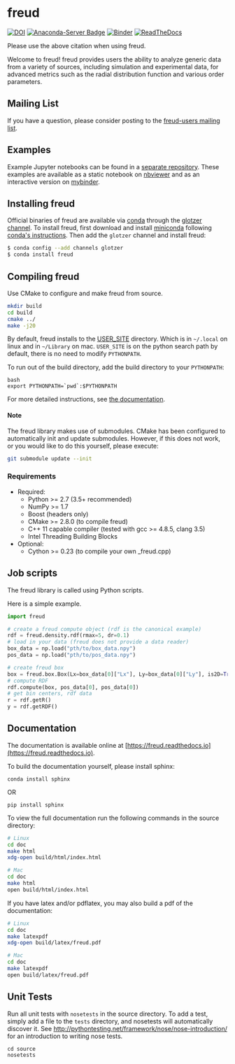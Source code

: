 # freud

[![DOI](https://zenodo.org/badge/DOI/10.5281/zenodo.166564.svg)](https://doi.org/10.5281/zenodo.166564)
[![Anaconda-Server Badge](https://anaconda.org/glotzer/freud/badges/version.svg)](https://anaconda.org/glotzer/freud)
[![Binder](https://mybinder.org/badge.svg)](https://mybinder.org:/repo/harperic/freud-examples)
[![ReadTheDocs](https://readthedocs.org/projects/freud/badge/?version=latest)](https://freud.readthedocs.io/en/latest/?badge=latest)

Please use the above citation when using freud.

Welcome to freud! freud provides users the ability to analyze generic data from a variety of sources, including simulation and experimental data, for advanced metrics such as the radial distribution function and various order parameters.

## Mailing List

If you have a question, please consider posting to the
[freud-users mailing list](https://groups.google.com/forum/#!forum/freud-users).

## Examples

Example Jupyter notebooks can be found in a [separate repository](https://bitbucket.org/glotzer/freud-examples). These examples are available as a static notebook on [nbviewer](http://nbviewer.jupyter.org/github/harperic/freud-examples/blob/master/index.ipynb) and as an interactive version on [mybinder](http://mybinder.org:/repo/harperic/freud-examples).

## Installing freud

Official binaries of freud are available via [conda](https://conda.io/docs/) through the [glotzer channel](https://anaconda.org/glotzer). To install freud, first download and install [miniconda](https://conda.io/miniconda.html) following [conda's instructions](https://conda.io/docs/user-guide/install/index.html). Then add the `glotzer` channel and install freud:

```bash
$ conda config --add channels glotzer
$ conda install freud
```

## Compiling freud

Use CMake to configure and make freud from source.

```bash
mkdir build
cd build
cmake ../
make -j20
```

By default, freud installs to the [USER_SITE](https://docs.python.org/2/install/index.html) directory. Which is in
`~/.local` on linux and in `~/Library` on mac. `USER_SITE` is on the python search path by default, there is no need to
modify `PYTHONPATH`.

To run out of the build directory, add the build directory to your `PYTHONPATH`:

~~~
bash
export PYTHONPATH=`pwd`:$PYTHONPATH
~~~

For more detailed instructions, see [the documentation](https://freud.readthedocs.io).

#### Note

The freud library makes use of submodules. CMake has been configured to automatically init and update submodules.
However, if this does not work, or you would like to do this yourself, please execute:

```bash
git submodule update --init
```

### Requirements

* Required:
    * Python >= 2.7 (3.5+ recommended)
    * NumPy >= 1.7
    * Boost (headers only)
    * CMake >= 2.8.0 (to compile freud)
    * C++ 11 capable compiler (tested with gcc >= 4.8.5, clang 3.5)
    * Intel Threading Building Blocks
* Optional:
    * Cython >= 0.23 (to compile your own _freud.cpp)

## Job scripts

The freud library is called using Python scripts.

Here is a simple example.

```python
import freud

# create a freud compute object (rdf is the canonical example)
rdf = freud.density.rdf(rmax=5, dr=0.1)
# load in your data (freud does not provide a data reader)
box_data = np.load("pth/to/box_data.npy")
pos_data = np.load("pth/to/pos_data.npy")

# create freud box
box = freud.box.Box(Lx=box_data[0]["Lx"], Ly=box_data[0]["Ly"], is2D=True)
# compute RDF
rdf.compute(box, pos_data[0], pos_data[0])
# get bin centers, rdf data
r = rdf.getR()
y = rdf.getRDF()
```

## Documentation

The documentation is available online at [https://freud.readthedocs.io](https://freud.readthedocs.io).

To build the documentation yourself, please install sphinx:

	conda install sphinx

OR

	pip install sphinx

To view the full documentation run the following commands in the source directory:

~~~bash
# Linux
cd doc
make html
xdg-open build/html/index.html

# Mac
cd doc
make html
open build/html/index.html
~~~

If you have latex and/or pdflatex, you may also build a pdf of the documentation:

~~~bash
# Linux
cd doc
make latexpdf
xdg-open build/latex/freud.pdf

# Mac
cd doc
make latexpdf
open build/latex/freud.pdf
~~~

## Unit Tests

Run all unit tests with `nosetests` in the source directory. To add a test, simply add a file to the `tests` directory,
and nosetests will automatically discover it. See http://pythontesting.net/framework/nose/nose-introduction/ for
an introduction to writing nose tests.

~~~
cd source
nosetests
~~~
